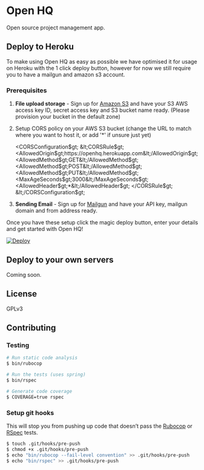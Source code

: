 # Open HQ

Open source project management app.

## Deploy to Heroku

To make using Open HQ as easy as possible we have optimised it for usage on Heroku with the 1 click deploy button, however for now we still require you to have a mailgun and amazon s3 account.

### Prerequisites

1. **File upload storage** - Sign up for [Amazon S3](https://aws.amazon.com) and have your S3 AWS access key ID, secret access key and S3 bucket name ready. (Please provision your bucket in the default zone)
2. Setup CORS policy on your AWS S3 bucket (change the URL to match where you want to host it, or add '*' if unsure just yet)


    &lt;CORSConfiguration$gt;
        &lt;CORSRule$gt;
            &lt;AllowedOrigin$gt;https://openhq.herokuapp.com&lt;/AllowedOrigin$gt;
            &lt;AllowedMethod$gt;GET&lt;/AllowedMethod$gt;
            &lt;AllowedMethod$gt;POST&lt;/AllowedMethod$gt;
            &lt;AllowedMethod$gt;PUT&lt;/AllowedMethod$gt;
            &lt;MaxAgeSeconds$gt;3000&lt;/MaxAgeSeconds$gt;
            &lt;AllowedHeader$gt;*&lt;/AllowedHeader$gt;
        &lt;/CORSRule$gt;
    &lt;/CORSConfiguration$gt;


3. **Sending Email** - Sign up for [Mailgun](https://mailgun.com) and have your API key, mailgun domain and from address ready.

Once you have these setup click the magic deploy button, enter your details and get started with Open HQ!

[![Deploy](https://www.herokucdn.com/deploy/button.svg)](https://heroku.com/deploy?template=https://github.com/phawkinsltd/openhq)

## Deploy to your own servers

Coming soon.

## License

GPLv3


## Contributing

### Testing

```sh
# Run static code analysis
$ bin/rubocop

# Run the tests (uses spring)
$ bin/rspec

# Generate code coverage
$ COVERAGE=true rspec
```

### Setup git hooks

This will stop you from pushing up code that doesn’t pass the [Rubocop](https://github.com/bbatsov/rubocop) or [RSpec](https://github.com/rspec/rspec-rails) tests.

```sh
$ touch .git/hooks/pre-push
$ chmod +x .git/hooks/pre-push
$ echo "bin/rubocop --fail-level convention" >> .git/hooks/pre-push
$ echo "bin/rspec" >> .git/hooks/pre-push
```
